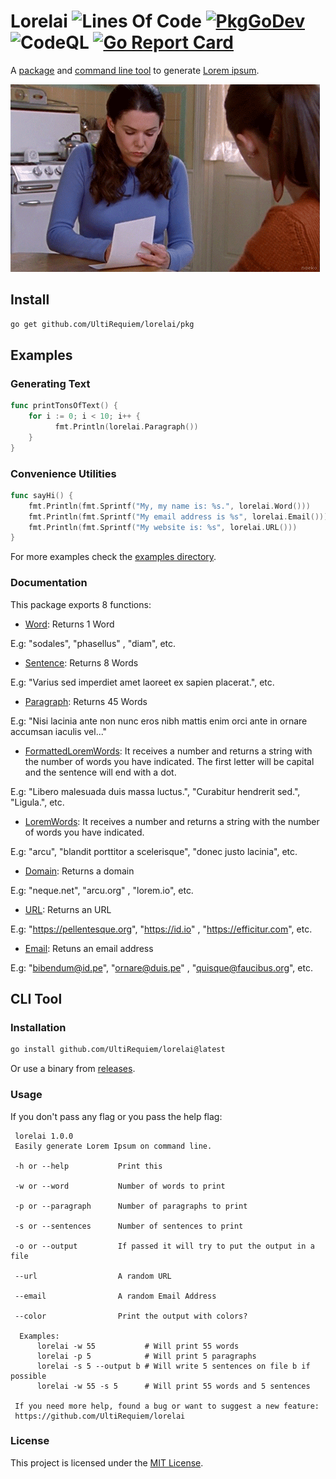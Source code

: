 # Lorelai ![Lines Of Code](https://img.shields.io/tokei/lines/github.com/UltiRequiem/lorelai?color=blue&label=Total%20Lines) [![PkgGoDev](https://pkg.go.dev/badge/github.com/UltiRequiem/lorelai)](https://pkg.go.dev/github.com/UltiRequiem/lorelai) ![CodeQL](https://github.com/UltiRequiem/lorelai/workflows/CodeQL/badge.svg) [![Go Report Card](https://goreportcard.com/badge/github.com/UltiRequiem/lorelai)](https://goreportcard.com/report/github.com/UltiRequiem/lorelai)

A [package](#documentation) and [command line tool](#cli-tool) to generate
[Lorem ipsum](https://en.wikipedia.org/wiki/Lorem_ipsum).

![Cover](./assets/cover.gif)

## Install

```bash
go get github.com/UltiRequiem/lorelai/pkg
```

## Examples

### Generating Text

```go
func printTonsOfText() {
	for i := 0; i < 10; i++ {
          fmt.Println(lorelai.Paragraph())
	}
}
```

### Convenience Utilities

```go
func sayHi() {
	fmt.Println(fmt.Sprintf("My, my name is: %s.", lorelai.Word()))
	fmt.Println(fmt.Sprintf("My email address is %s", lorelai.Email()))
	fmt.Println(fmt.Sprintf("My website is: %s", lorelai.URL()))
}
```

For more examples check the [examples directory](./example/main.go).

### Documentation

This package exports 8 functions:

- [Word](https://github.com/UltiRequiem/lorelai/blob/main/pkg/root.go#L29):
  Returns 1 Word

E.g: "sodales", "phasellus" , "diam", etc.

- [Sentence](https://github.com/UltiRequiem/lorelai/blob/main/pkg/root.go#L34):
  Returns 8 Words

E.g: "Varius sed imperdiet amet laoreet ex sapien placerat.", etc.

- [Paragraph](https://github.com/UltiRequiem/lorelai/blob/main/pkg/root.go#L39):
  Returns 45 Words

E.g: "Nisi lacinia ante non nunc eros nibh mattis enim orci ante in ornare
accumsan iaculis vel..."

- [FormattedLoremWords](https://github.com/UltiRequiem/lorelai/blob/main/pkg/root.go#L24):
  It receives a number and returns a string with the number of words you have
  indicated. The first letter will be capital and the sentence will end with a
  dot.

E.g: "Libero malesuada duis massa luctus.", "Curabitur hendrerit sed.",
"Ligula.", etc.

- [LoremWords](https://github.com/UltiRequiem/lorelai/blob/main/pkg/root.go#L10):
  It receives a number and returns a string with the number of words you have
  indicated.

E.g: "arcu", "blandit porttitor a scelerisque", "donec justo lacinia", etc.

- [Domain](https://github.com/UltiRequiem/lorelai/blob/main/pkg/convenience.go#L10):
  Returns a domain

E.g: "neque.net", "arcu.org" , "lorem.io", etc.

- [URL](https://github.com/UltiRequiem/lorelai/blob/main/pkg/convenience.go#L17):
  Returns an URL

E.g: "https://pellentesque.org", "https://id.io" , "https://efficitur.com", etc.

- [Email](https://github.com/UltiRequiem/lorelai/blob/main/pkg/convenience.go#L22):
  Retuns an email address

E.g: "bibendum@id.pe", "ornare@duis.pe" , "quisque@faucibus.org", etc.

## CLI Tool

### Installation

```bash
go install github.com/UltiRequiem/lorelai@latest
```

Or use a binary from
[releases](https://github.com/UltiRequiem/lorelai/releases/latest).

### Usage

If you don't pass any flag or you pass the help flag:

```
 lorelai 1.0.0
 Easily generate Lorem Ipsum on command line.

 -h or --help           Print this

 -w or --word           Number of words to print

 -p or --paragraph      Number of paragraphs to print

 -s or --sentences      Number of sentences to print

 -o or --output         If passed it will try to put the output in a file

 --url                  A random URL

 --email                A random Email Address

 --color                Print the output with colors?

  Examples:
      lorelai -w 55           # Will print 55 words
      lorelai -p 5            # Will print 5 paragraphs
      lorelai -s 5 --output b # Will write 5 sentences on file b if possible
      lorelai -w 55 -s 5      # Will print 55 words and 5 sentences

 If you need more help, found a bug or want to suggest a new feature:
 https://github.com/UltiRequiem/lorelai
```

### License

This project is licensed under the [MIT License](./LICENSE.md).
